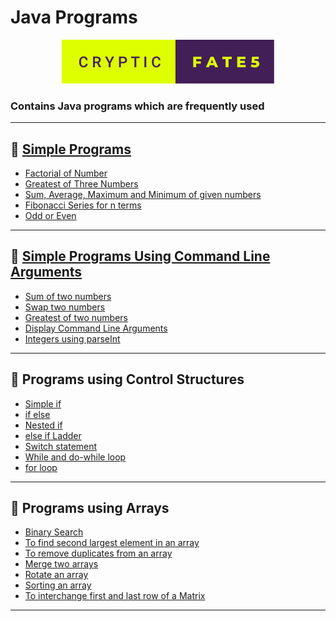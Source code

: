 # Java Programs  
<p align="center">
  <img  src="cryptic-fate5.svg" />
</p>

### Contains Java programs which are frequently used  
---

## 🌟 [Simple Programs](SimpleProg)
- [Factorial of Number](SimpleProg/factorial.java)
- [Greatest of Three Numbers](SimpleProg/GreatestOf3Nos.java)
- [Sum, Average, Maximum and Minimum of given numbers](SimpleProg/samm.java)
- [Fibonacci Series for n terms](SimpleProg/Fibo.java)
- [Odd or Even](SimpleProg/OddEven.java)
---

## 🌟 [Simple Programs Using Command Line Arguments](SimpleProgUsingCmdLine)  
- [Sum of two numbers](SimpleProgUsingCmdLine/SumOfTwoNos.java)
- [Swap two numbers](SimpleProgUsingCmdLine/SwapTwoNos.java)
- [Greatest of two numbers](SimpleProgUsingCmdLine/GreatestOfTwoNos.java) 
- [Display Command Line Arguments](SimpleProgUsingCmdLine/DispCmdArgs.java)
- [Integers using parseInt](SimpleProgUsingCmdLine/IntUsingParseInt.java)
---

## 🌟 Programs using Control Structures
- [Simple if](ProgUsingControlStruc/SimpleIf.java)
- [if else](ProgUsingControlStruc/IfElse.java)
- [Nested if](ProgUsingControlStruc/NestedIf.java)
- [else if Ladder](ProgUsingControlStruc/ElseIfLadder.java)
- [Switch statement](ProgUsingControlStruc/switchDemo.java)
- [While and do-while loop](ProgUsingControlStruc/whileLoop.java)
- [for loop](ProgUsingControlStruc/forLoop.java)
---

## 🌟 Programs using Arrays
- [Binary Search](Arrays/binarySearch.java)
- [To find second largest element in an array](Arrays/secLargest.java)
- [To remove duplicates from an array](Arrays/findDup.java)
- [Merge two arrays](Arrays/mergeArrays.java)
- [Rotate an array](Arrays/rotArray.java)
- [Sorting an array](Arrays/sortArray.java)
- [To interchange first and last row of a Matrix](Arrays/interchange.java)
---

